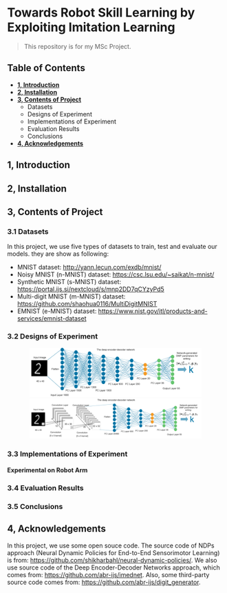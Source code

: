 # Towards Robot Skill Learning by Exploiting Imitation Learning
>  This repository is for my MSc Project.

## Table of Contents
- **[1, Introduction](#introduction)**
- **[2, Installation](#installation)**
- **[3, Contents of Project](#project)**
  - Datasets
  - Designs of Experiment
  - Implementations of Experiment
  - Evaluation Results
  - Conclusions
- **[4, Acknowledgements](#3)**

## 1, Introduction <a name="introduction"></a>

## 2, Installation <a name="installation"></a>

## 3, Contents of Project <a name="project"></a>

### 3.1 Datasets
In this project, we use five types of datasets to train, test and evaluate our models. they are show as following:
- MNIST dataset: http://yann.lecun.com/exdb/mnist/
- Noisy MNIST (n-MNIST) dataset: https://csc.lsu.edu/~saikat/n-mnist/
- Synthetic MNIST (s-MNIST) dataset: https://portal.ijs.si/nextcloud/s/mnp2DD7qCYzyPd5
- Multi-digit MNIST (m-MNIST) dataset: https://github.com/shaohua0116/MultiDigitMNIST
- EMNIST (e-MNIST) dataset: https://www.nist.gov/itl/products-and-services/emnist-dataset
### 3.2 Designs of Experiment
<center class="half">
    <img src="architectures/DNN-DMP.png" width="400"/><img src="architectures/CNN-DMP.png" width="400"/>
</center>


### 3.3 Implementations of Experiment


#### Experimental on Robot Arm


### 3.4 Evaluation Results

### 3.5 Conclusions


## 4, Acknowledgements <a name="3"></a>
In this project, we use some open souce code. The source code of NDPs approach (Neural Dynamic Policies for End-to-End Sensorimotor Learning) is from: https://github.com/shikharbahl/neural-dynamic-policies/. We also use source code of the Deep Encoder-Decoder Networks approach, which comes from: https://github.com/abr-ijs/imednet. Also, some third-party source code comes from: https://github.com/abr-ijs/digit_generator.
